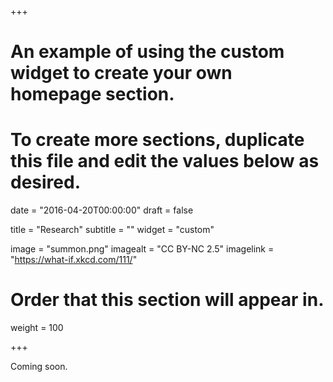 +++
# An example of using the custom widget to create your own homepage section.
# To create more sections, duplicate this file and edit the values below as desired.

date = "2016-04-20T00:00:00"
draft = false

title = "Research"
subtitle = ""
widget = "custom"

image = "summon.png"
imagealt = "CC BY-NC 2.5"
imagelink = "https://what-if.xkcd.com/111/"

# Order that this section will appear in.
weight = 100

+++

Coming soon.
